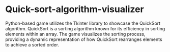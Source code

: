 # Quick-sort-algorithm-visualizer
 Python-based game utilizes the Tkinter library to showcase the QuickSort algorithm. QuickSort is a sorting algorithm known for its efficiency in sorting elements within an array. The game visualizes the sorting process, providing a dynamic representation of how QuickSort rearranges elements to achieve a sorted order.
